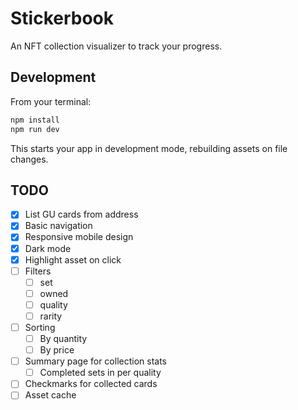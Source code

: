 # Stickerbook

An NFT collection visualizer to track your progress.

## Development

From your terminal:

```sh
npm install
npm run dev
```

This starts your app in development mode, rebuilding assets on file changes.

## TODO

- [x] List GU cards from address
- [x] Basic navigation
- [x] Responsive mobile design
- [x] Dark mode
- [x] Highlight asset on click
- [ ] Filters
  - [ ] set
  - [ ] owned
  - [ ] quality
  - [ ] rarity
- [ ] Sorting
  - [ ] By quantity
  - [ ] By price
- [ ] Summary page for collection stats
  - [ ] Completed sets in per quality
- [ ] Checkmarks for collected cards
- [ ] Asset cache

